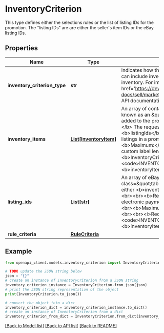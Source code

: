 # InventoryCriterion

This type defines either the selections rules or the list of listing IDs for the promotion. The \"listing IDs\" are are either the seller's item IDs or the eBay listing IDs.

## Properties

Name | Type | Description | Notes
------------ | ------------- | ------------- | -------------
**inventory_criterion_type** | **str** | Indicates how the items to include in the promotion are selected. You can include inventory by ID, using rules, or globally include all your inventory.  For implementation help, refer to &lt;a href&#x3D;&#39;https://developer.ebay.com/api-docs/sell/marketing/types/sme:InventoryCriterionEnum&#39;&gt;eBay API documentation&lt;/a&gt; | [optional] 
**inventory_items** | [**List[InventoryItem]**](InventoryItem.md) | An array of containers for the seller&#39;s inventory reference IDs (also known as an \&quot;SKU\&quot; or \&quot;custom label\&quot;) to be added to the promotion.  &lt;p class&#x3D;\&quot;tablenote\&quot;&gt;&lt;b&gt;Note:&lt;/b&gt; The request can have either &lt;b&gt;inventoryItems&lt;/b&gt; or &lt;b&gt;listingIds&lt;/b&gt;, but not both.&lt;/p&gt;  &lt;br&gt;&lt;br&gt;&lt;b&gt;Required:&lt;/b&gt; All listings in a promotion must offer an electronic payment method.  &lt;br&gt;&lt;b&gt;Maximum:&lt;/b&gt; 500 parent items  &lt;br&gt;&lt;b&gt;Maximum SKU or custom label length:&lt;/b&gt; 50 characters &lt;br&gt;&lt;br&gt;&lt;i&gt;Required if &lt;/i&gt; &lt;b&gt;InventoryCriterionType&lt;/b&gt; is set to &lt;code&gt;INVENTORY_BY_VALUE&lt;/code&gt;, you must specify either &lt;b&gt;inventoryItems&lt;/b&gt; or &lt;b&gt;listingIds&lt;/b&gt;. | [optional] 
**listing_ids** | **List[str]** | An array of eBay listing IDs to be added to the promotion.  &lt;p class&#x3D;\&quot;tablenote\&quot;&gt;&lt;b&gt;Note:&lt;/b&gt; The request can have either &lt;b&gt;inventoryItems&lt;/b&gt; or &lt;b&gt;listingIds&lt;/b&gt;, but not both.&lt;/p&gt;  &lt;br&gt;&lt;br&gt;&lt;b&gt;Required:&lt;/b&gt; All listings in a promotion must offer an electronic payment method.  &lt;br&gt;&lt;b&gt;Maximum:&lt;/b&gt; 500 parent items  &lt;br&gt;&lt;b&gt;Maximum SKU or custom label length:&lt;/b&gt; 50 characters &lt;br&gt;&lt;br&gt;&lt;i&gt;Required if &lt;/i&gt; &lt;b&gt;InventoryCriterionType&lt;/b&gt; is set to &lt;code&gt;INVENTORY_BY_VALUE&lt;/code&gt;, you must specify either &lt;b&gt;inventoryItems&lt;/b&gt; or &lt;b&gt;listingIds&lt;/b&gt;. | [optional] 
**rule_criteria** | [**RuleCriteria**](RuleCriteria.md) |  | [optional] 

## Example

```python
from openapi_client.models.inventory_criterion import InventoryCriterion

# TODO update the JSON string below
json = "{}"
# create an instance of InventoryCriterion from a JSON string
inventory_criterion_instance = InventoryCriterion.from_json(json)
# print the JSON string representation of the object
print(InventoryCriterion.to_json())

# convert the object into a dict
inventory_criterion_dict = inventory_criterion_instance.to_dict()
# create an instance of InventoryCriterion from a dict
inventory_criterion_from_dict = InventoryCriterion.from_dict(inventory_criterion_dict)
```
[[Back to Model list]](../README.md#documentation-for-models) [[Back to API list]](../README.md#documentation-for-api-endpoints) [[Back to README]](../README.md)


